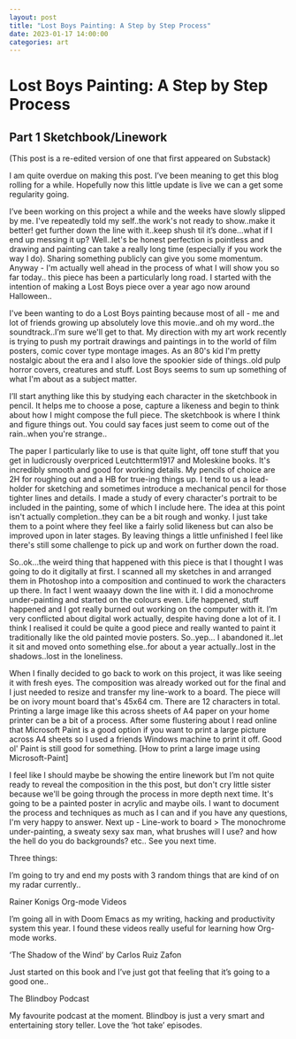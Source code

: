 ```yaml
---
layout: post
title: "Lost Boys Painting: A Step by Step Process"
date: 2023-01-17 14:00:00
categories: art
---
```

# Lost Boys Painting: A Step by Step Process
## Part 1 Sketchbook/Linework

(This post is a re-edited version of one that first appeared on Substack)


I am quite overdue on making this post. I’ve been meaning to get this blog rolling for a while. Hopefully now this little update is live we can a get some regularity going.

I’ve been working on this project a while and the weeks have slowly slipped by me. I've repeatedly told my self..the work's not ready to show..make it better! get further down the line with it..keep shush til it’s done…what if I end up messing it up? Well..let's be honest perfection is pointless and drawing and painting can take a really long time (especially if you work the way I do). Sharing something publicly can give you some momentum. Anyway - I'm actually well ahead in the process of what I will show you so far today.. this piece has been a particularly long road. I started with the intention of making a Lost Boys piece over a year ago now around Halloween..

I've been wanting to do a Lost Boys painting because most of all - me and lot of friends growing up absolutely love this movie..and oh my word..the soundtrack..I’m sure we'll get to that. My direction with my art work recently is trying to push my portrait drawings and paintings in to the world of film posters, comic cover type montage images. As an 80's kid I'm pretty nostalgic about the era and I also love the spookier side of things..old pulp horror covers, creatures and stuff. Lost Boys seems to sum up something of what I'm about as a subject matter.

I’ll start anything like this by studying each character in the sketchbook in pencil. It helps me to choose a pose, capture a likeness and begin to think about how I might compose the full piece. The sketchbook is where I think and figure things out. You could say faces just seem to come out of the rain..when you're strange..

The paper I particularly like to use is that quite light, off tone stuff that you get in ludicrously overpriced Leutchtterm1917 and Moleskine books. It's incredibly smooth and good for working details. My pencils of choice are 2H for roughing out and a HB for true-ing things up. I tend to us a lead-holder for sketching and sometimes introduce a mechanical pencil for those tighter lines and details. I made a study of every character's portrait to be included in the painting, some of which I include here. The idea at this point isn't actually completion..they can be a bit rough and wonky. I just take them to a point where they feel like a fairly solid likeness but can also be improved upon in later stages. By leaving things a little unfinished I feel like there's still some challenge to pick up and work on further down the road.

So..ok…the weird thing that happened with this piece is that I thought I was going to do it digitally at first. I scanned all my sketches in and arranged them in Photoshop into a composition and continued to work the characters up there. In fact I went waaayy down the line with it. I did a monochrome under-painting and started on the colours even. Life happened, stuff happened and I got really burned out working on the computer with it. I’m very conflicted about digital work actually, despite having done a lot of it. I think I realised it could be quite a good piece and really wanted to paint it traditionally like the old painted movie posters. So..yep... I abandoned it..let it sit and moved onto something else..for about a year actually..lost in the shadows..lost in the loneliness.

When I finally decided to go back to work on this project, it was like seeing it with fresh eyes. The composition was already worked out for the final and I just needed to resize and transfer my line-work to a board. The piece will be on ivory mount board that's 45x64 cm. There are 12 characters in total. Printing a large image like this across sheets of A4 paper on your home printer can be a bit of a process. After some flustering about I read online that Microsoft Paint is a good option if you want to print a large picture across A4 sheets so I used a friends Windows machine to print it off. Good ol' Paint is still good for something. [How to print a large image using Microsoft-Paint]

I feel like I should maybe be showing the entire linework but I’m not quite ready to reveal the composition in the this post, but don't cry little sister because we'll be going through the process in more depth next time. It's going to be a painted poster in acrylic and maybe oils. I want to document the process and techniques as much as I can and if you have any questions, I'm very happy to answer. Next up - Line-work to board > The monochrome under-painting, a sweaty sexy sax man, what brushes will I use? and how the hell do you do backgrounds? etc.. See you next time.


Three things:

I’m going to try and end my posts with 3 random things that are kind of on my radar currently..

Rainer Konigs Org-mode Videos

I’m going all in with Doom Emacs as my writing, hacking and productivity system this year. I found these videos really useful for learning how Org-mode works.

‘The Shadow of the Wind’ by Carlos Ruiz Zafon

Just started on this book and I’ve just got that feeling that it’s going to a good one..

The Blindboy Podcast

My favourite podcast at the moment. Blindboy is just a very smart and entertaining story teller. Love the ‘hot take’ episodes.


